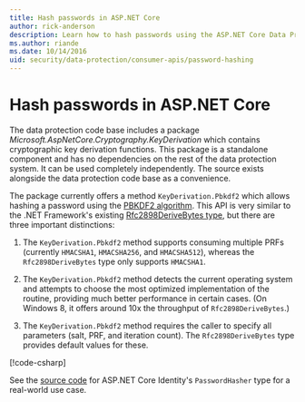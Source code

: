 ```yaml
---
title: Hash passwords in ASP.NET Core
author: rick-anderson
description: Learn how to hash passwords using the ASP.NET Core Data Protection APIs.
ms.author: riande
ms.date: 10/14/2016
uid: security/data-protection/consumer-apis/password-hashing
---
```


# Hash passwords in ASP.NET Core

The data protection code base includes a package *Microsoft.AspNetCore.Cryptography.KeyDerivation* which contains cryptographic key derivation functions. This package is a standalone component and has no dependencies on the rest of the data protection system. It can be used completely independently. The source exists alongside the data protection code base as a convenience.

The package currently offers a method `KeyDerivation.Pbkdf2` which allows hashing a password using the [PBKDF2 algorithm](https://tools.ietf.org/html/rfc2898#section-5.2). This API is very similar to the .NET Framework's existing [Rfc2898DeriveBytes type](/dotnet/api/system.security.cryptography.rfc2898derivebytes), but there are three important distinctions:

1. The `KeyDerivation.Pbkdf2` method supports consuming multiple PRFs (currently `HMACSHA1`, `HMACSHA256`, and `HMACSHA512`), whereas the `Rfc2898DeriveBytes` type only supports `HMACSHA1`.

2. The `KeyDerivation.Pbkdf2` method detects the current operating system and attempts to choose the most optimized implementation of the routine, providing much better performance in certain cases. (On Windows 8, it offers around 10x the throughput of `Rfc2898DeriveBytes`.)

3. The `KeyDerivation.Pbkdf2` method requires the caller to specify all parameters (salt, PRF, and iteration count). The `Rfc2898DeriveBytes` type provides default values for these.

[!code-csharp[](password-hashing/samples/passwordhasher.cs)]

See the [source code](https://github.com/aspnet/Identity/blob/master/src/Core/PasswordHasher.cs) for ASP.NET Core Identity's `PasswordHasher` type for a real-world use case.
